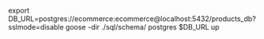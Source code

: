 export DB_URL=postgres://ecommerce:ecommerce@localhost:5432/products_db?sslmode=disable
goose -dir ./sql/schema/ postgres $DB_URL up 